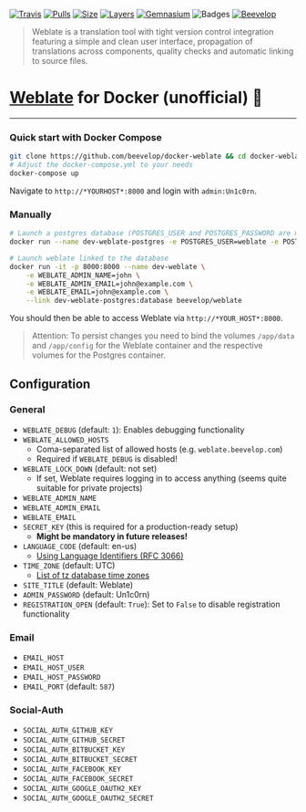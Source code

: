 [![Travis](https://shields.beevelop.com/travis/beevelop/docker-weblate.svg?style=flat-square)](https://travis-ci.org/beevelop/docker-weblate)
[![Pulls](https://shields.beevelop.com/docker/pulls/beevelop/weblate.svg?style=flat-square)](https://links.beevelop.com/d-weblate)
[![Size](https://shields.beevelop.com/docker/image/size/beevelop/weblate/latest.svg?style=flat-square)](https://links.beevelop.com/d-weblate)
[![Layers](https://shields.beevelop.com/docker/image/layers/beevelop/weblate/latest.svg?style=flat-square)](https://links.beevelop.com/d-weblate)
[![Gemnasium](https://shields.beevelop.com/gemnasium/beevelop/docker-weblate.svg?style=flat-square)](https://gemnasium.com/beevelop/docker-weblate)
![Badges](https://shields.beevelop.com/badge/badges-7-brightgreen.svg?style=flat-square)
[![Beevelop](https://links.beevelop.com/honey-badge)](https://beevelop.com)

> Weblate is a translation tool with tight version control integration featuring a simple and clean user interface, propagation of translations across components, quality checks and automatic linking to source files.

# [Weblate](https://weblate.org/) for Docker (unofficial) :whale:
----

### Quick start with Docker Compose
```bash
git clone https://github.com/beevelop/docker-weblate && cd docker-weblate
# Adjust the docker-compose.yml to your needs
docker-compose up
```
Navigate to `http://*YOURHOST*:8000` and login with `admin:Un1c0rn`.


### Manually
```bash
# Launch a postgres database (POSTGRES_USER and POSTGRES_PASSWORD are mandatory)
docker run --name dev-weblate-postgres -e POSTGRES_USER=weblate -e POSTGRES_PASSWORD=weblate -d kiasaki/alpine-postgres

# Launch weblate linked to the database
docker run -it -p 8000:8000 --name dev-weblate \
    -e WEBLATE_ADMIN_NAME=john \
    -e WEBLATE_ADMIN_EMAIL=john@example.com \
    -e WEBLATE_EMAIL=john@example.com \
    --link dev-weblate-postgres:database beevelop/weblate
```
You should then be able to access Weblate via `http://*YOUR_HOST*:8000`.
> Attention: To persist changes you need to bind the volumes `/app/data` and `/app/config` for the Weblate container and the respective volumes for the Postgres container.

## Configuration
### General
- `WEBLATE_DEBUG` (default: `1`): Enables debugging functionality
- `WEBLATE_ALLOWED_HOSTS`
    + Coma-separated list of allowed hosts (e.g. `weblate.beevelop.com`)
    + Required if `WEBLATE_DEBUG` is disabled!
- `WEBLATE_LOCK_DOWN` (default: not set)
    + If set, Weblate requires logging in to access anything (seems quite suitable for private projects) 
- `WEBLATE_ADMIN_NAME`
- `WEBLATE_ADMIN_EMAIL`
- `WEBLATE_EMAIL`
- `SECRET_KEY` (this is required for a production-ready setup)
    + **Might be mandatory in future releases!**
- `LANGUAGE_CODE` (default: en-us)
    + [Using Language Identifiers (RFC 3066)](http://www.i18nguy.com/unicode/language-identifiers.html)
- `TIME_ZONE` (default: UTC)
    + [List of tz database time zones](https://en.wikipedia.org/wiki/List_of_tz_database_time_zones)
- `SITE_TITLE` (default: Weblate)
- `ADMIN_PASSWORD` (default: Un1c0rn)
- `REGISTRATION_OPEN` (default: `True`): Set to `False` to disable registration functionality

### Email
- `EMAIL_HOST`
- `EMAIL_HOST_USER`
- `EMAIL_HOST_PASSWORD`
- `EMAIL_PORT` (default: `587`)

### Social-Auth
- `SOCIAL_AUTH_GITHUB_KEY`
- `SOCIAL_AUTH_GITHUB_SECRET`
- `SOCIAL_AUTH_BITBUCKET_KEY`
- `SOCIAL_AUTH_BITBUCKET_SECRET`
- `SOCIAL_AUTH_FACEBOOK_KEY`
- `SOCIAL_AUTH_FACEBOOK_SECRET`
- `SOCIAL_AUTH_GOOGLE_OAUTH2_KEY`
- `SOCIAL_AUTH_GOOGLE_OAUTH2_SECRET`
